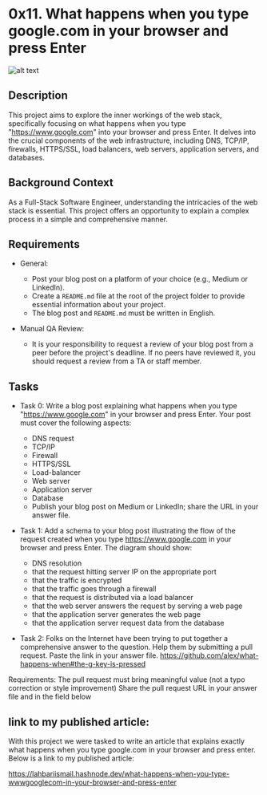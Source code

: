 # 0x11. What happens when you type google.com in your browser and press Enter

![alt text](https://cdn.hashnode.com/res/hashnode/image/upload/v1697420785468/8d8306f6-1cc9-42ba-97ae-db90810255e8.jpeg?w=1600&h=840&fit=crop&crop=entropy&auto=compress,format&format=webp)


## Description

This project aims to explore the inner workings of the web stack, specifically focusing on what happens when you type "https://www.google.com" into your browser and press Enter. It delves into the crucial components of the web infrastructure, including DNS, TCP/IP, firewalls, HTTPS/SSL, load balancers, web servers, application servers, and databases.

## Background Context

As a Full-Stack Software Engineer, understanding the intricacies of the web stack is essential. This project offers an opportunity to explain a complex process in a simple and comprehensive manner.

## Requirements

- General:
  - Post your blog post on a platform of your choice (e.g., Medium or LinkedIn).
  - Create a `README.md` file at the root of the project folder to provide essential information about your project.
  - The blog post and `README.md` must be written in English.

- Manual QA Review:
  - It is your responsibility to request a review of your blog post from a peer before the project's deadline. If no peers have reviewed it, you should request a review from a TA or staff member.

## Tasks

- Task 0: Write a blog post explaining what happens when you type "https://www.google.com" in your browser and press Enter. Your post must cover the following aspects:
  - DNS request
  - TCP/IP
  - Firewall
  - HTTPS/SSL
  - Load-balancer
  - Web server
  - Application server
  - Database
  - Publish your blog post on Medium or LinkedIn; share the URL in your answer file.

- Task 1: Add a schema to your blog post illustrating the flow of the request created when you type https://www.google.com in your browser and press Enter.
The diagram should show:

  - DNS resolution
  - that the request hitting server IP on the appropriate port
  - that the traffic is encrypted
  - that the traffic goes through a firewall
  - that the request is distributed via a load balancer
  - that the web server answers the request by serving a web page
  - that the application server generates the web page
  - that the application server request data from the database

- Task 2: Folks on the Internet have been trying to put together a comprehensive answer to the question. Help them by submitting a pull request. Paste the link in your answer file.
https://github.com/alex/what-happens-when#the-g-key-is-pressed

Requirements:
The pull request must bring meaningful value (not a typo correction or style improvement)
Share the pull request URL in your answer file and in the field below

##  link to my published article:

With this project we were tasked to write an article that explains exactly what happens when you type google.com in your browser and press enter. Below is a link to my published article:

https://lahbariismail.hashnode.dev/what-happens-when-you-type-wwwgooglecom-in-your-browser-and-press-enter


